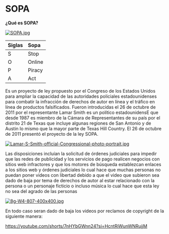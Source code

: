 # SOPA
**¿Qué es SOPA?**

 [![SOPA.jpg](https://i.postimg.cc/B6DgrpVG/SOPA.jpg)](https://postimg.cc/JDrZJN8T)



|Siglas|Sopa
  | :----------- | :----------- |
 |S|Stop|
 |O|Online|
 |P|Piracy|
 |A|Act|

 
Es un proyecto de ley propuesto por el Congreso de los Estados Unidos para ampliar la capacidad de las autoridades policiales estadounidenses para combatir la infracción de derechos de autor en línea y el tráfico en línea de productos falsificados.
Fueron introducidas el 26 de octubre de 2011 por el representante Lamar Smith es un político estadounidensE que desde 1987 es miembro de la Cámara de Representantes de su país por el distrito 21 de Texas que incluye algunas regiones de San Antonio y de Austin lo mismo que la mayor parte de Texas Hill Country. 
El 26 de octubre de 2011 presentó el proyecto de la ley SOPA.

[![Lamar-S-Smith-official-Congressional-photo-portrait.jpg](https://i.postimg.cc/SxyjFdNn/Lamar-S-Smith-official-Congressional-photo-portrait.jpg)](https://postimg.cc/JG2RjbX8)

Las disposiciones incluían la solicitud de órdenes judiciales para impedir que las redes de publicidad y los servicios de pago realicen negocios con sitios web infractores y que los motores de búsqueda establezcan enlaces a los sitios web y órdenes judiciales lo cual hace que muchas personas no puedan poner videos con libertad debido a que el video que subieron sea dado de baja por tema de derechos de autor al estar relacionado con la persona o un personaje ficticio o incluso música lo cual hace que esta ley no sea del agrado de las personas 

[![8g-W4-807-400x400.jpg](https://i.postimg.cc/ZYF7HPnf/8g-W4-807-400x400.jpg)](https://postimg.cc/MXHmKQyR)

En todo caso seran dado de baja los videos por reclamos de copyright de la siguiente manera:


https://youtube.com/shorts/7nHYbGWnn24?si=HcntRiWunWNRujjM


